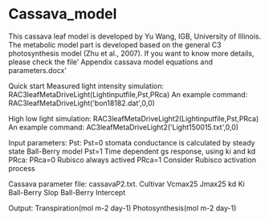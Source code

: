 # Cassava_model

This cassava leaf model is developed by Yu Wang, IGB, University of Illinois. The metabolic model part is developed based on the general C3 photosynthesis model (Zhu et al., 2007). If you want to know more details, please check the file’ Appendix cassava model equations and parameters.docx’

Quick start
Measured light intensity simulation:
RAC3leafMetaDriveLight(Lightinputfile,Pst,PRca)
An example command: RAC3leafMetaDriveLight('bon18182.dat',0,0)

High low light simulation:
RAC3leafMetaDriveLight2(Lightinputfile,Pst,PRca)
An example command: AC3leafMetaDriveLight2('Light150015.txt',0,0)

Input parameters:
Pst:
Pst=0 stomata conductance is calculated by steady state Ball-Berry model
Pst=1 Time dependent gs response, using ki and kd
PRca: 
PRca=0 Rubisco always actived
PRca=1 Consider Rubisco activation process

Cassava parameter file: 
cassavaP2.txt.
Cultivar	Vcmax25	Jmax25	kd	Ki	Ball-Berry Slop	Ball-Berry Intercept

Output: 
Transpiration(mol m-2 day-1)	 Photosynthesis(mol m-2 day-1)

